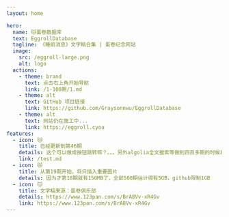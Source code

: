 ```yaml
---
layout: home

hero:
  name: 🐱蛋卷数据库
  text: EggrollDatabase
  tagline: 《睡前消息》文字稿合集 | 蛋卷纪念网站
  image:
    src: /eggroll-large.png
    alt: logo
  actions:
    - theme: brand
      text: 点击右上角开始导航
      link: /1-100期/1.md
    - theme: alt
      text: GitHub 项目链接
      link: https://github.com/Graysonnwu/EggrollDatabase
    - theme: alt
      text: 网站仍在施工中...
      link: https://eggroll.cyou
features:
  - icon: 🐱
    title: 已经更新到第46期
    details: 这个可以做成按钮跳转嘛？。。。另外algolia全文搜索等做到四百多期的时候再加上吧
    link: /test.md
  - icon: 😿
    title: 从第19期开始，将只插入重要图片
    details: 因为才第18期就有150MB了，全部500期估计得有5GB，github限制1GB
  - icon: 😽
    title: 文字稿来源：蛋卷俱乐部
    details: https://www.123pan.com/s/BrA8Vv-xR4Gv
    link: https://www.123pan.com/s/BrA8Vv-xR4Gv
---
```


<style>
  :root {
    --vp-home-hero-name-color: transparent;
    --vp-home-hero-image-filter: blur(70px);
    --vp-home-hero-image-background-image: linear-gradient( 25deg, #BDB76B 30%, #41d1ff );
    --vp-home-hero-name-background: -webkit-linear-gradient(120deg, #bd34fe, #41d1ff);

    /* brand按钮 */
    --vp-button-brand-border: #00a6ff;
    --vp-button-brand-text: #e6e6e6;
    --vp-button-brand-bg: #1689c7;

    --vp-button-brand-hover-border: #00a6ff;
    --vp-button-brand-hover-text: #fff;
    --vp-button-brand-hover-bg: #00a6ff;

    --vp-button-brand-active-border: #bafff9;
}
</style>

